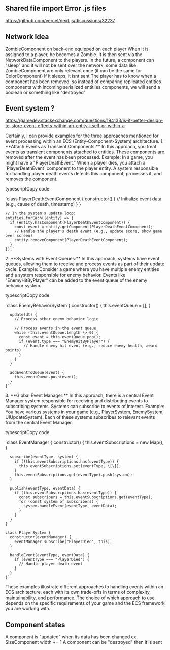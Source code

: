 ## Shared file import Error .js files

<https://github.com/vercel/next.js/discussions/32237>

## Network Idea

ZombieComponent on back-end equipped on each player
When it is assigned to a player, he becomes a Zombie.
It is then sent via the NetworkDataComponent to the players.
In the future, a component can "sleep" and it will not be sent over the network, some data like ZombieComponent are only relevant once (it can be the same for ColorComponent)
If it sleeps, it isnt sent
The player has to know when a component has been removed, so instead of comparing replicated entities components with incoming serialized entitiies components, we will send a boolean or something like "destroyed"

## Event system ?

https://gamedev.stackexchange.com/questions/194133/is-it-better-design-to-store-event-effects-within-an-entity-itself-or-within-a

Certainly, I can provide examples for the three approaches mentioned for event processing within an ECS (Entity-Component-System) architecture. 1. \*\*Attach Events as Transient Components:\*\* In this approach, you treat events as transient components attached to entities. These components are removed after the event has been processed. Example: In a game, you might have a "PlayerDeathEvent." When a player dies, you attach a \`PlayerDeathEvent\` component to the player entity. A system responsible for handling player death events detects this component, processes it, and removes the component.

typescriptCopy code

`class PlayerDeathEventComponent {
constructor() {
// Initialize event data (e.g., cause of death, timestamp)
}
}

    // In the system's update loop:
    entities.forEach((entity) => {
      if (entity.hasComponent(PlayerDeathEventComponent)) {
        const event = entity.getComponent(PlayerDeathEventComponent);
        // Handle the player's death event (e.g., update score, show game over screen)
        entity.removeComponent(PlayerDeathEventComponent);
      }
    });`

2\. \*\*Systems with Event Queues:\*\* In this approach, systems have event queues, allowing them to receive and process events as part of their update cycle. Example: Consider a game where you have multiple enemy entities and a system responsible for enemy behavior. Events like "EnemyHitByPlayer" can be added to the event queue of the enemy behavior system.

typescriptCopy code

`class EnemyBehaviorSystem {
constructor() {
this.eventQueue = \[\];
}

      update(dt) {
        // Process other enemy behavior logic

        // Process events in the event queue
        while (this.eventQueue.length \> 0) {
          const event = this.eventQueue.pop();
          if (event.type === "EnemyHitByPlayer") {
            // Handle enemy hit event (e.g., reduce enemy health, award points)
          }
        }
      }

      addEventToQueue(event) {
        this.eventQueue.push(event);
      }
    }`

3\. \*\*Global Event Manager:\*\* In this approach, there is a central Event Manager system responsible for receiving and distributing events to subscribing systems. Systems can subscribe to events of interest. Example: You have various systems in your game (e.g., PlayerSystem, EnemySystem, UIUpdateSystem). Each of these systems subscribes to relevant events from the central Event Manager.

typescriptCopy code

`class EventManager {
constructor() {
this.eventSubscriptions = new Map();
}

      subscribe(eventType, system) {
        if (!this.eventSubscriptions.has(eventType)) {
          this.eventSubscriptions.set(eventType, \[\]);
        }
        this.eventSubscriptions.get(eventType).push(system);
      }

      publish(eventType, eventData) {
        if (this.eventSubscriptions.has(eventType)) {
          const subscribers = this.eventSubscriptions.get(eventType);
          for (const system of subscribers) {
            system.handleEvent(eventType, eventData);
          }
        }
      }
    }

    class PlayerSystem {
      constructor(eventManager) {
        eventManager.subscribe("PlayerDied", this);
      }

      handleEvent(eventType, eventData) {
        if (eventType === "PlayerDied") {
          // Handle player death event
        }
      }
    }`

These examples illustrate different approaches to handling events within an ECS architecture, each with its own trade-offs in terms of complexity, maintainability, and performance. The choice of which approach to use depends on the specific requirements of your game and the ECS framework you are working with.

## Component states

A component is "updated" when its data has been changed ex: SizeComponent width += 1
A component can be "destroyed" then it is sent
